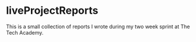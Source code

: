 # liveProjectReports
This is a small collection of reports I wrote during my two week sprint at The Tech Academy. 
